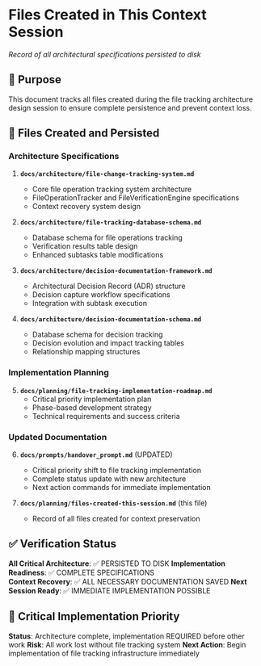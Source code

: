 # Files Created in This Context Session

*Record of all architectural specifications persisted to disk*

## 🎯 Purpose
This document tracks all files created during the file tracking architecture design session to ensure complete persistence and prevent context loss.

## 📁 Files Created and Persisted

### Architecture Specifications
1. **`docs/architecture/file-change-tracking-system.md`**
   - Core file operation tracking system architecture
   - FileOperationTracker and FileVerificationEngine specifications
   - Context recovery system design

2. **`docs/architecture/file-tracking-database-schema.md`**
   - Database schema for file operations tracking
   - Verification results table design
   - Enhanced subtasks table modifications

3. **`docs/architecture/decision-documentation-framework.md`**
   - Architectural Decision Record (ADR) structure
   - Decision capture workflow specifications
   - Integration with subtask execution

4. **`docs/architecture/decision-documentation-schema.md`**
   - Database schema for decision tracking
   - Decision evolution and impact tracking tables
   - Relationship mapping structures

### Implementation Planning
5. **`docs/planning/file-tracking-implementation-roadmap.md`**
   - Critical priority implementation plan
   - Phase-based development strategy
   - Technical requirements and success criteria

### Updated Documentation  
6. **`docs/prompts/handover_prompt.md`** (UPDATED)
   - Critical priority shift to file tracking implementation
   - Complete status update with new architecture
   - Next action commands for immediate implementation

7. **`docs/planning/files-created-this-session.md`** (this file)
   - Record of all files created for context preservation

## ✅ Verification Status

**All Critical Architecture**: ✅ PERSISTED TO DISK
**Implementation Readiness**: ✅ COMPLETE SPECIFICATIONS  
**Context Recovery**: ✅ ALL NECESSARY DOCUMENTATION SAVED
**Next Session Ready**: ✅ IMMEDIATE IMPLEMENTATION POSSIBLE

## 🚨 Critical Implementation Priority

**Status**: Architecture complete, implementation REQUIRED before other work
**Risk**: All work lost without file tracking system
**Next Action**: Begin implementation of file tracking infrastructure immediately